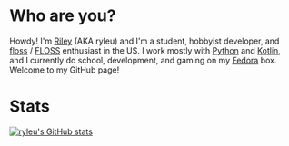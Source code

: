 # Who are you?

Howdy! I'm [Riley](https://ryleu.me) (AKA ryleu) and I'm a student, hobbyist developer, and [floss](https://en.wikipedia.org/wiki/Dental_floss) / [FLOSS](https://en.wikipedia.org/wiki/Free_and_open-source_software) enthusiast  in the US. I work mostly with [Python](https://www.python.org/) and [Kotlin](https://kotlinlang.org/), and I currently do school, development, and gaming on my [Fedora](https://getfedora.org/en/workstation/) box. Welcome to my GitHub page!

# Stats

[![ryleu's GitHub stats](https://github-readme-stats.vercel.app/api?username=ryleu&theme=tokyonight&show_icons=true)](https://github.com/anuraghazra/github-readme-stats)
